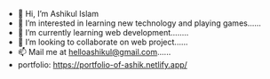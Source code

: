 - 👋 Hi, I’m Ashikul Islam 
- 👀 I’m interested in learning new technology and playing games......
- 🌱 I’m currently learning web development........
- 💞️ I’m looking to collaborate on web project......
- 📫 Mail me at helloashikul@gmail.com......
- portfolio: https://portfolio-of-ashik.netlify.app/ 

<!---
Ashik465/Ashik465 is a ✨ special ✨ repository because its `README.md` (this file) appears on your GitHub profile.
You can click the Preview link to take a look at your changes.
--->
